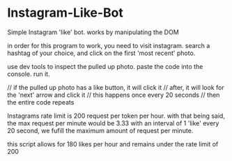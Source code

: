 # Instagram-Like-Bot
Simple Instagram 'like' bot. 
works by manipulating the DOM

 in order for this program to work, you need to visit instagram.
 search a hashtag of your choice, and click on the first 'most recent' photo.

 use dev tools to inspect the pulled up photo. paste the code into the console. run it.

// if the pulled up photo has a like button, it will click it
// after, it will look for the 'next' arrow and click it
// this happens once every 20 seconds
// then the entire code repeats

Instagrams rate limit is 200 request per token per hour. 
with that being said, the max request per minute would be 3.33
with an interval of 1 'like' every 20 second, we fufill 
the maximum amount of request per minute.

this script allows for 180 likes per hour and remains under the rate limit of 200
